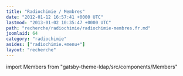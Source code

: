 ```yaml
---
title: "Radiochimie / Membres"
date: "2012-01-12 16:57:41 +0000 UTC"
lastmod: "2013-01-02 10:35:47 +0000 UTC"
path: "recherche/radiochimie/radiochimie-membres.fr.md"
joomlaid: 64
category: "radiochimie"
asides: ["radiochimie.+menu+"]
layout: "recherche"
---
```


import Members from "gatsby-theme-ldap/src/components/Members"

<Members group="radiochimie" />

